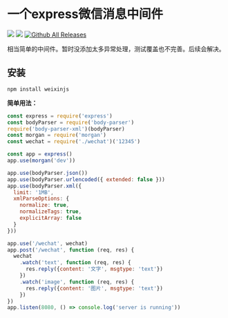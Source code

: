 # 一个express微信消息中间件

![](https://travis-ci.org/xiadd/weixin.js.svg?branch=master)
![](https://david-dm.org/xiadd/weixin.js.svg)
[![Github All Releases](https://img.shields.io/github/downloads/xiadd/weixin.js/total.svg)]()

相当简单的中间件。暂时没添加太多异常处理，测试覆盖也不完善。后续会解决。

## 安装

`npm install weixinjs`

**简单用法：**

```js
const express = require('express')
const bodyParser = require('body-parser')
require('body-parser-xml')(bodyParser)
const morgan = require('morgan')
const wechat = require('./wechat')('12345')

const app = express()
app.use(morgan('dev'))

app.use(bodyParser.json())
app.use(bodyParser.urlencoded({ extended: false }))
app.use(bodyParser.xml({
  limit: '1MB',
  xmlParseOptions: {
    normalize: true,
    normalizeTags: true,
    explicitArray: false
  }
}))

app.use('/wechat', wechat)
app.post('/wechat', function (req, res) {
  wechat
    .watch('text', function (req, res) {
      res.reply({content: '文字', msgtype: 'text'})
    })
    .watch('image', function (req, res) {
      res.reply({content: '图片', msgtype: 'text'})
    })
})
app.listen(8080, () => console.log('server is running'))
```
